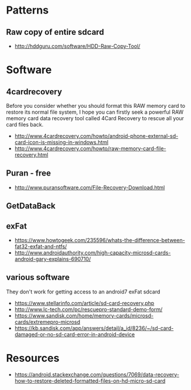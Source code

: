 # Patterns

## Raw copy of entire sdcard
- http://hddguru.com/software/HDD-Raw-Copy-Tool/


# Software
## 4cardrecovery
Before you consider whether you should format this RAW memory card to restore its normal file system, I hope you can firstly seek a powerful RAW memory card data recovery tool called 4Card Recovery to rescue all your card files back.
- http://www.4cardrecovery.com/howto/android-phone-external-sd-card-icon-is-missing-in-windows.html
- http://www.4cardrecovery.com/howto/raw-memory-card-file-recovery.html

## Puran - free
- http://www.puransoftware.com/File-Recovery-Download.html

## GetDataBack

## exFat
- https://www.howtogeek.com/235596/whats-the-difference-between-fat32-exfat-and-ntfs/
- http://www.androidauthority.com/high-capacity-microsd-cards-android-gary-explains-690710/

## various software
They don't work for getting access to an android7 exFat sdcard
- https://www.stellarinfo.com/article/sd-card-recovery.php
- http://www.lc-tech.com/pc/rescuepro-standard-demo-form/
- https://www.sandisk.com/home/memory-cards/microsd-cards/extremepro-microsd
- https://kb.sandisk.com/app/answers/detail/a_id/8236/~/sd-card-damaged-or-no-sd-card-error-in-android-device

# Resources
- https://android.stackexchange.com/questions/7069/data-recovery-how-to-restore-deleted-formatted-files-on-hd-micro-sd-card